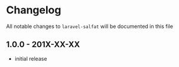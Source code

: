 # Changelog

All notable changes to `laravel-salfat` will be documented in this file

## 1.0.0 - 201X-XX-XX

- initial release
